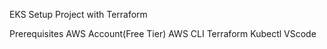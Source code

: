 EKS Setup Project with Terraform


Prerequisites
AWS Account(Free Tier)
AWS CLI
Terraform
Kubectl
VScode

